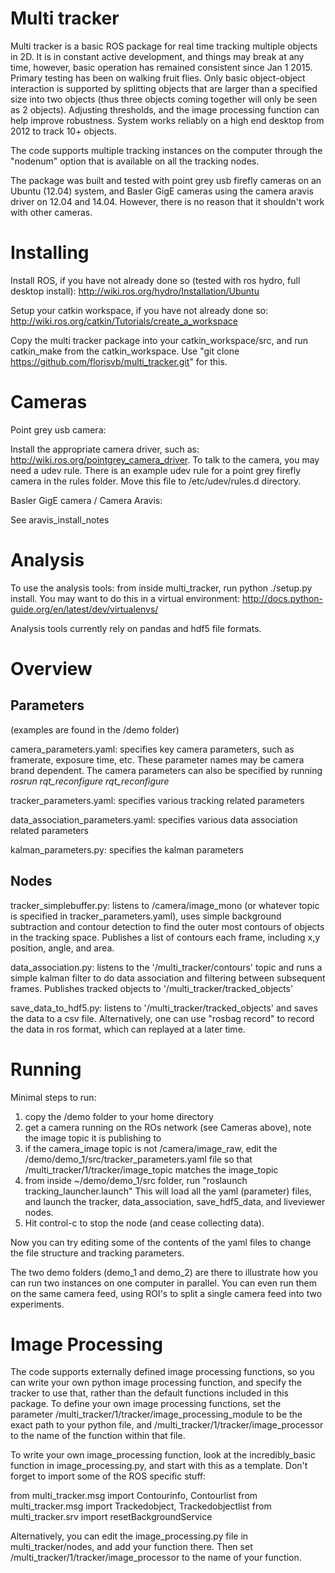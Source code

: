 Multi tracker
============

Multi tracker is a basic ROS package for real time tracking multiple objects in 2D. It is in constant active development, and things may break at any time, however, basic operation has remained consistent since Jan 1 2015. Primary testing has been on walking fruit flies. Only basic object-object interaction is supported by splitting objects that are larger than a specified size into two objects (thus three objects coming together will only be seen as 2 objects). Adjusting thresholds, and the image processing function can help improve robustness. System works reliably on a high end desktop from 2012 to track 10+ objects. 

The code supports multiple tracking instances on the computer through the "nodenum" option that is available on all the tracking nodes.

The package was built and tested with point grey usb firefly cameras on an Ubuntu (12.04) system, and Basler GigE cameras using the camera aravis driver on 12.04 and 14.04. However, there is no reason that it shouldn't work with other cameras.

Installing
============

Install ROS, if you have not already done so (tested with ros hydro, full desktop install): http://wiki.ros.org/hydro/Installation/Ubuntu

Setup your catkin workspace, if you have not already done so: http://wiki.ros.org/catkin/Tutorials/create_a_workspace

Copy the multi tracker package into your catkin_workspace/src, and run catkin_make from the catkin_workspace. Use "git clone https://github.com/florisvb/multi_tracker.git" for this. 

Cameras
============

Point grey usb camera:

Install the appropriate camera driver, such as: http://wiki.ros.org/pointgrey_camera_driver. To talk to the camera, you may need a udev rule. There is an example udev rule for a point grey firefly camera in the rules folder. Move this file to /etc/udev/rules.d directory.

Basler GigE camera / Camera Aravis:

See aravis_install_notes

Analysis
============

To use the analysis tools: from inside multi_tracker, run python ./setup.py install. You may want to do this in a virtual environment: http://docs.python-guide.org/en/latest/dev/virtualenvs/

Analysis tools currently rely on pandas and hdf5 file formats.

Overview
============

Parameters
------------

(examples are found in the /demo folder)

camera_parameters.yaml: specifies key camera parameters, such as framerate, exposure time, etc. These parameter names may be camera brand dependent. The camera parameters can also be specified by running *rosrun rqt_reconfigure rqt_reconfigure* 

tracker_parameters.yaml: specifies various tracking related parameters

data_association_parameters.yaml: specifies various data association related parameters

kalman_parameters.py: specifies the kalman parameters

Nodes
------------

tracker_simplebuffer.py: listens to /camera/image_mono (or whatever topic is specified in tracker_parameters.yaml), uses simple background subtraction and contour detection to find the outer most contours of objects in the tracking space. Publishes a list of contours each frame, including x,y position, angle, and area. 

data_association.py: listens to the '/multi_tracker/contours' topic and runs a simple kalman filter to do data association and filtering between subsequent frames. Publishes tracked objects to '/multi_tracker/tracked_objects' 

save_data_to_hdf5.py: listens to '/multi_tracker/tracked_objects' and saves the data to a csv file. Alternatively, one can use "rosbag record" to record the data in ros format, which can replayed at a later time.


Running
============

Minimal steps to run:

1. copy the /demo folder to your home directory
2. get a camera running on the ROs network (see Cameras above), note the image topic it is publishing to
3. if the camera_image topic is not /camera/image_raw, edit the /demo/demo_1/src/tracker_parameters.yaml file so that /multi_tracker/1/tracker/image_topic matches the image_topic
2. from inside ~/demo/demo_1/src folder, run "roslaunch tracking_launcher.launch"
   This will load all the yaml (parameter) files, and launch the tracker, data_association, save_hdf5_data, and liveviewer nodes.
3. Hit control-c to stop the node (and cease collecting data).

Now you can try editing some of the contents of the yaml files to change the file structure and tracking parameters.

The two demo folders (demo_1 and demo_2) are there to illustrate how you can run two instances on one computer in parallel. You can even run them on the same camera feed, using ROI's to split a single camera feed into two experiments.

Image Processing
============

The code supports externally defined image processing functions, so you can write your own python image processing function, and specify the tracker to use that, rather than the default functions included in this package. To define your own image processing functions, set the parameter /multi_tracker/1/tracker/image_processing_module to be the exact path to your python file, and /multi_tracker/1/tracker/image_processor to the name of the function within that file.

To write your own image_processing function, look at the incredibly_basic function in image_processing.py, and start with this as a template. Don't forget to import some of the ROS specific stuff:

from multi_tracker.msg import Contourinfo, Contourlist
from multi_tracker.msg import Trackedobject, Trackedobjectlist
from multi_tracker.srv import resetBackgroundService

Alternatively, you can edit the image_processing.py file in multi_tracker/nodes, and add your function there. Then set /multi_tracker/1/tracker/image_processor to the name of your function.





